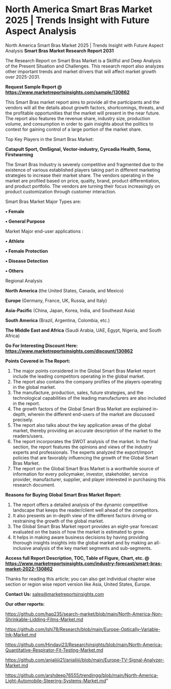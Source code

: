 # North America Smart Bras Market 2025 | Trends Insight with Future Aspect Analysis
North America Smart Bras Market 2025 | Trends Insight with Future Aspect Analysis
<strong>Smart Bras Market Research Report 2031</strong>

The Research Report on Smart Bras Market is a Skillful and Deep Analysis of the Present Situation and Challenges. This research report also analyzes other important trends and market drivers that will affect market growth over 2025-2031.

<strong>Request Sample Report @ <a href=https://www.marketreportsinsights.com/sample/130862>https://www.marketreportsinsights.com/sample/130862</a></strong>

This Smart Bras market report aims to provide all the participants and the vendors will all the details about growth factors, shortcomings, threats, and the profitable opportunities that the market will present in the near future. The report also features the revenue share, industry size, production volume, and consumption in order to gain insights about the politics to contest for gaining control of a large portion of the market share.

Top Key Players in the Smart Bras Market:

<strong>Catapult Sport, OmSignal, Vector-industry, Cyrcadia Health, Soma, Firstwarning</strong>

The Smart Bras Industry is severely competitive and fragmented due to the existence of various established players taking part in different marketing strategies to increase their market share. The vendors operating in the market are profiled based on price, quality, brand, product differentiation, and product portfolio. The vendors are turning their focus increasingly on product customization through customer interaction.

Smart Bras Market Major Types are:

<strong>• Female

• General Purpose</strong>

Market Major end-user applications :

<strong>• Athlete

• Female Protection

• Disease Detection

• Others</strong>

Regional Analysis

</u><strong><b>North America</b></strong> (the United States, Canada, and Mexico)

<strong><b>Europe </b></strong>(Germany, France, UK, Russia, and Italy)

<strong><b>Asia-Pacific</b></strong> (China, Japan, Korea, India, and Southeast Asia)

<strong><b>South America</b></strong> (Brazil, Argentina, Colombia, etc.)

<strong><b>The Middle East and Africa</b></strong> (Saudi Arabia, UAE, Egypt, Nigeria, and South Africa)

<strong>Go For Interesting Discount Here: <a href=https://www.marketreportsinsights.com/discount/130862>https://www.marketreportsinsights.com/discount/130862</a></strong>

<strong>Points Covered in The Report:</strong>
<ol>
  <li>The major points considered in the Global Smart Bras Market report include the leading competitors operating in the global market.</li>
  <li>The report also contains the company profiles of the players operating in the global market.</li>
  <li>The manufacture, production, sales, future strategies, and the technological capabilities of the leading manufacturers are also included in the report.</li>
  <li>The growth factors of the Global Smart Bras Market are explained in-depth, wherein the different end-users of the market are discussed precisely.</li>
  <li>The report also talks about the key application areas of the global market, thereby providing an accurate description of the market to the readers/users.</li>
  <li>The report incorporates the SWOT analysis of the market. In the final section, the report features the opinions and views of the industry experts and professionals. The experts analyzed the export/import policies that are favorably influencing the growth of the Global Smart Bras Market.</li>
  <li>The report on the Global Smart Bras Market is a worthwhile source of information for every policymaker, investor, stakeholder, service provider, manufacturer, supplier, and player interested in purchasing this research document.</li>
</ol>
<strong>Reasons for Buying Global Smart Bras Market Report:</strong>

<ol>
  <li>The report offers a detailed analysis of the dynamic competitive landscape that keeps the reader/client well ahead of the competitors.</li>
  <li>It also presents an in-depth view of the different factors driving or restraining the growth of the global market.</li>
  <li>The Global Smart Bras Market report provides an eight-year forecast evaluated on the basis of how the market is estimated to grow.</li>
  <li>It helps in making aware business decisions by having providing thorough insights insights into the global market and by making an all-inclusive analysis of the key market segments and sub-segments.</li>
</ol>
<strong>Access full Report Description, TOC, Table of Figure, Chart, etc. @ <a href=https://www.marketreportsinsights.com/industry-forecast/smart-bras-market-2022-130862>https://www.marketreportsinsights.com/industry-forecast/smart-bras-market-2022-130862</a></strong>


Thanks for reading this article; you can also get individual chapter wise section or region wise report version like Asia, United States, Europe.

<strong>Contact Us:</strong>
sales@marketreportsinsights.com

<strong>Our other reports:</strong>

<a href=https://github.com/haq235/search-market/blob/main/North-America-Non-Shrinkable-Lidding-Films-Market.md>https://github.com/haq235/search-market/blob/main/North-America-Non-Shrinkable-Lidding-Films-Market.md</a>

<a href=https://github.com/Ishi78/Research/blob/main/Europe-Optically-Variable-Ink-Market.md>https://github.com/Ishi78/Research/blob/main/Europe-Optically-Variable-Ink-Market.md</a>

<a href=https://github.com/Hindavi23/Researchinsights/blob/main/North-America-Quantitative-Respirator-Fit-Testing-Market.md>https://github.com/Hindavi23/Researchinsights/blob/main/North-America-Quantitative-Respirator-Fit-Testing-Market.md</a>

<a href=https://github.com/anjaliiii21/anjaliiii/blob/main/Europe-TV-Signal-Analyzer-Market.md>https://github.com/anjaliiii21/anjaliiii/blob/main/Europe-TV-Signal-Analyzer-Market.md</a>

<a href=https://github.com/arshdeep76555/trendingg/blob/main/North-America-Light-Automobile-Steering-Systems-Market.md>https://github.com/arshdeep76555/trendingg/blob/main/North-America-Light-Automobile-Steering-Systems-Market.md</a>"

